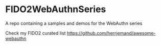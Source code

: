 # FIDO2WebAuthnSeries

A repo containing a samples and demos for the WebAuthn series

Check my FIDO2 curated list https://github.com/herrjemand/awesome-webauthn
